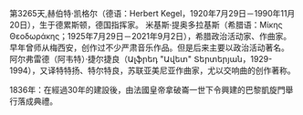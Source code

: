 第3265天,赫伯特·凯格尔（德语：Herbert Kegel，1920年7月29日－1990年11月20日），生于德累斯顿，德国指挥家。
米基斯·提奥多拉基斯（希腊语：Μίκης Θεοδωράκης；1925年7月29日－2021年9月2日），希腊政治活动家、作曲家。早年曾师从梅西安，创作过不少严肃音乐作品。但是后来主要以政治活动著名。
阿尔弗雷德（阿韦特）·捷尔捷良（Ալֆրեդ "Ավետ" Տերտերյան，1929-1994），又译特特扬、特尔特良，苏联亚美尼亚作曲家，尤以交响曲的创作著称。

1836年：在經過30年的建設後，由法國皇帝拿破崙一世下令興建的巴黎凱旋門舉行落成典禮。
